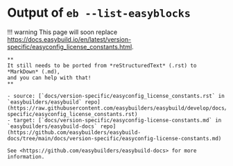 # Output of `eb --list-easyblocks`

!!! warning
    This page will soon replace <https://docs.easybuild.io/en/latest/version-specific/easyconfig_license_constants.html>.

    **
    It still needs to be ported from *reStructuredText* (.rst) to *MarkDown* (.md),  
    and you can help with that!
    **

    - source: [`docs/version-specific/easyconfig_license_constants.rst` in `easybuilders/easybuild` repo](https://raw.githubusercontent.com/easybuilders/easybuild/develop/docs/version-specific/easyconfig_license_constants.rst)
    - target: [`docs/version-specific/easyconfig-license-constants.md` in `easybuilders/easybuild-docs` repo](https://github.com/easybuilders/easybuild-docs/tree/main/docs/version-specific/easyconfig-license-constants.md)

    See <https://github.com/easybuilders/easybuild-docs> for more information.
